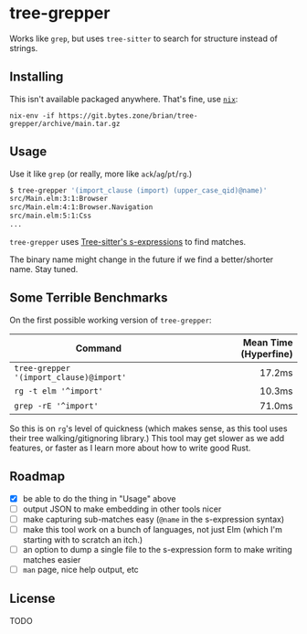 # tree-grepper

Works like `grep`, but uses `tree-sitter` to search for structure instead of strings.

## Installing

This isn't available packaged anywhere. That's fine, use [`nix`](https://nixos.org/download.html):

`nix-env -if https://git.bytes.zone/brian/tree-grepper/archive/main.tar.gz`

## Usage

Use it like `grep` (or really, more like `ack`/`ag`/`pt`/`rg`.)

```sh
$ tree-grepper '(import_clause (import) (upper_case_qid)@name)'
src/Main.elm:3:1:Browser
src/Main.elm:4:1:Browser.Navigation
src/main.elm:5:1:Css
...
```

`tree-grepper` uses [Tree-sitter's s-expressions](https://tree-sitter.github.io/tree-sitter/using-parsers#pattern-matching-with-queries) to find matches.

The binary name might change in the future if we find a better/shorter name. Stay tuned.

## Some Terrible Benchmarks

On the first possible working version of `tree-grepper`:

| Command                                 | Mean Time (Hyperfine) |
|-----------------------------------------|----------------------:|
| `tree-grepper '(import_clause)@import'` | 17.2ms                |
| `rg -t elm '^import'`                   | 10.3ms                |
| `grep -rE '^import'`                    | 71.0ms                |

So this is on `rg`'s level of quickness (which makes sense, as this tool uses their tree walking/gitignoring library.)
This tool may get slower as we add features, or faster as I learn more about how to write good Rust.

## Roadmap

- [x] be able to do the thing in "Usage" above
- [ ] output JSON to make embedding in other tools nicer
- [ ] make capturing sub-matches easy (`@name` in the s-expression syntax)
- [ ] make this tool work on a bunch of languages, not just Elm (which I'm starting with to scratch an itch.)
- [ ] an option to dump a single file to the s-expression form to make writing matches easier
- [ ] `man` page, nice help output, etc

## License

TODO

